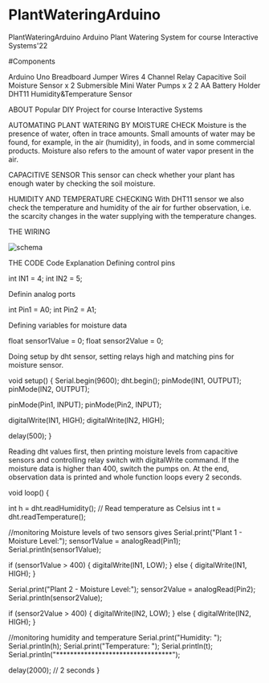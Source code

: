 # PlantWateringArduino

PlantWateringArduino
Arduino Plant Watering System for course Interactive Systems'22

#Components 

Arduino Uno
Breadboard
Jumper Wires
4 Channel Relay
Capacitive Soil Moisture Sensor x 2
Submersible Mini Water Pumps x 2
2 AA Battery Holder
DHT11 Humidity&Temperature Sensor

ABOUT
Popular DIY Project for course Interactive Systems

AUTOMATING PLANT WATERING BY MOISTURE CHECK 
Moisture is the presence of water, often in trace amounts. Small amounts of water may be found, for example, in the air (humidity), in foods, and in some commercial products. Moisture also refers to the amount of water vapor present in the air.

CAPACITIVE SENSOR
 This sensor can check whether your plant has enough water by checking the soil moisture.
 
HUMIDITY AND TEMPERATURE CHECKING
With DHT11 sensor we also check the temperature and humidity of the air for further observation, i.e. the scarcity changes in the water supplying with the temperature changes.

THE WIRING

![schema](https://user-images.githubusercontent.com/32306029/179405388-20d681fd-ccda-49e6-8ac3-293e654d29f9.png)

THE CODE
Code Explanation
Defining control pins

int IN1 = 4;
int IN2 = 5;

Definin analog ports

int Pin1 = A0;
int Pin2 = A1;

Defining variables for moisture data

float sensor1Value = 0;
float sensor2Value = 0;

Doing setup by dht sensor, setting relays high and matching pins for moisture sensor.

void setup() {
  Serial.begin(9600);
  dht.begin();
  pinMode(IN1, OUTPUT);
  pinMode(IN2, OUTPUT);


  pinMode(Pin1, INPUT);
  pinMode(Pin2, INPUT);


  digitalWrite(IN1, HIGH);
  digitalWrite(IN2, HIGH);

  delay(500);
}

Reading dht values first, then printing moisture levels from capacitive sensors and controlling relay switch with digitalWrite command. If the moisture data is higher than 400, switch the pumps on. At the end, observation data is printed and whole function loops every 2 seconds.

void loop() {
  
   int h = dht.readHumidity();
  // Read temperature as Celsius
  int t = dht.readTemperature();

//monitoring Moisture levels of two sensors gives
  Serial.print("Plant 1 - Moisture Level:");
  sensor1Value = analogRead(Pin1);
  Serial.println(sensor1Value);

  if (sensor1Value > 400) {
    digitalWrite(IN1, LOW);
  } else {
    digitalWrite(IN1, HIGH);
  }

  Serial.print("Plant 2 - Moisture Level:");
  sensor2Value = analogRead(Pin2);
  Serial.println(sensor2Value);

  if (sensor2Value > 400) {
    digitalWrite(IN2, LOW);
  } else {
    digitalWrite(IN2, HIGH);
  }

//monitoring humidity and temperature
  Serial.print("Humidity: "); 
  Serial.println(h);
  Serial.print("Temperature: "); 
  Serial.println(t);
  Serial.println("*********************************");

  delay(2000); // 2 seconds
}
